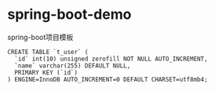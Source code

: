 # spring-boot-demo
spring-boot项目模板

```
CREATE TABLE `t_user` (
  `id` int(10) unsigned zerofill NOT NULL AUTO_INCREMENT,
  `name` varchar(255) DEFAULT NULL,
  PRIMARY KEY (`id`)
) ENGINE=InnoDB AUTO_INCREMENT=0 DEFAULT CHARSET=utf8mb4;
```